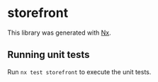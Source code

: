 # storefront

This library was generated with [Nx](https://nx.dev).

## Running unit tests

Run `nx test storefront` to execute the unit tests.
